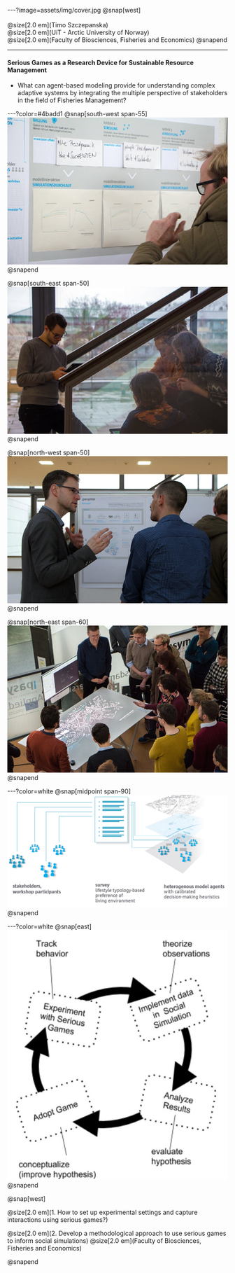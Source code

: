---?image=assets/img/cover.jpg
@snap[west]
<br>
<br>
@size[2.0 em](Timo Szczepanska)<br>
@size[2.0 em](UiT - Arctic University of Norway)<br>
@size[2.0 em](Faculty of Biosciences, Fisheries and Economics)
@snapend

---
#### Serious Games as a Research Device for Sustainable Resource Management
- What can agent-based modeling provide for understanding complex adaptive systems by integrating the multiple perspective of stakeholders in the field of Fisheries Management?

---?color=#4badd1
@snap[south-west span-55]
![](assets/img/WS3.jpg)
@snapend

@snap[south-east span-50]
![](assets/img/WS4.jpg)
@snapend

@snap[north-west span-50]
![](assets/img/WS2.jpg)
@snapend

@snap[north-east span-60]
![](assets/img/WS1.jpg)
@snapend

---?color=white
@snap[midpoint span-90]
![](assets/img/g.png)
@snapend

---?color=white
@snap[east]
![](assets/img/circle.jpg)
@snapend

@snap[west]

@size[2.0 em](1. How to set up experimental settings and capture interactions using serious games?)

@size[2.0 em](2. Develop a methodological approach to use serious games to inform social simulations)
@size[2.0 em](Faculty of Biosciences, Fisheries and Economics)


@snapend
